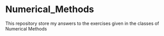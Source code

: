 # Numerical_Methods
 This repository store my answers to the exercises given in the classes of Numerical Methods
